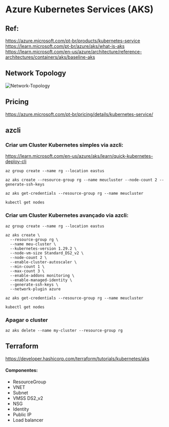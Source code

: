 # Azure Kubernetes Services (AKS)

## Ref:

<https://azure.microsoft.com/pt-br/products/kubernetes-service>\
<https://learn.microsoft.com/pt-br/azure/aks/what-is-aks>
<https://learn.microsoft.com/en-us/azure/architecture/reference-architectures/containers/aks/baseline-aks>


## Network Topology

![Network-Topology](https://learn.microsoft.com/en-us/azure/architecture/reference-architectures/containers/aks/images/aks-baseline-architecture.svg)

## Pricing

<https://azure.microsoft.com/pt-br/pricing/details/kubernetes-service/>

## azcli

### Criar um Cluster Kubernetes simples via azcli:

<https://learn.microsoft.com/en-us/azure/aks/learn/quick-kubernetes-deploy-cli>


```
az group create --name rg --location eastus
```

```
az aks create --resource-group rg --name meucluster --node-count 2 --generate-ssh-keys
```

```
az aks get-credentials --resource-group rg --name meucluster
```

```
kubectl get nodes
```

### Criar um Cluster Kubernetes avançado via azcli:

```
az group create --name rg --location eastus
```
```
az aks create \
  --resource-group rg \
  --name meu-cluster \
  --kubernetes-version 1.29.2 \
  --node-vm-size Standard_DS2_v2 \
  --node-count 2 \
  --enable-cluster-autoscaler \
  --min-count 1 \
  --max-count 3 \
  --enable-addons monitoring \
  --enable-managed-identity \
  --generate-ssh-keys \
  --network-plugin azure
```
```
az aks get-credentials --resource-group rg --name meucluster
```

```
kubectl get nodes
```

### Apagar o cluster

```
az aks delete --name my-cluster --resource-group rg
```

## Terraform

<https://developer.hashicorp.com/terraform/tutorials/kubernetes/aks>

#### Componentes:
- ResourceGroup
- VNET
- Subnet
- VMSS DS2_v2
- NSG
- Identity
- Public IP
- Load balancer
